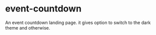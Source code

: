 # event-countdown
An event countdown landing page. it gives option to switch to the dark theme and otherwise.
